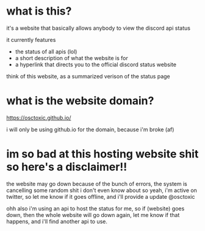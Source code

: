 # what is this?
it's a website that basically allows anybody to view the discord api status

it currently features
- the status of all apis (lol)
- a short description of what the website is for
- a hyperlink that directs you to the official discord status website

think of this website, as a summarized verison of the status page

# what is the website domain?
https://osctoxic.github.io/

i will only be using github.io for the domain, because i'm broke (af)

# im so bad at this hosting website shit so here's a disclaimer!!
the website may go down because of the bunch of errors, the system is cancelling some random shit i don't even know about
so yeah, i'm active on twitter, so let me know if it goes offline, and i'll provide a update @osctoxic 

ohh also i'm using an api to host the status for me, so if (website) goes down, then the whole website will go down
again, let me know if that happens, and i'll find another api to use.
